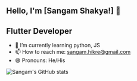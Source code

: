 ## Hello, I'm [Sangam Shakya!] 👋

## Flutter Developer

- 🌱 I’m currently learning python, JS
- 📫 How to reach me: sangam.hikre@gmail.com
- 😄 Pronouns: He/His


![Sangam's GitHub stats](https://github-readme-stats.vercel.app/api?username=ShakyaSangam&count_private=true&theme=radical)

